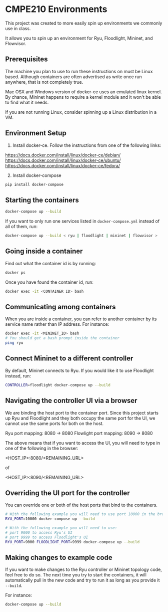 # CMPE210 Environments

This project was created to more easily spin up environments we commonly use in class.

It allows you to spin up an environment for Ryu, Floodlight, Mininet, and Flowvisor.

## Prerequisites

The machine you plan to use to run these instructions on must be Linux based. Although
containers are often advertised as write once run anywhere, that is not completely true.

Mac OSX and Windows version of docker-ce uses an emulated linux kernel. By chance,
Mininet happens to require a kernel module and it won't be able to find what it needs.

If you are not running Linux, consider spinning up a Linux distribution in a VM.

## Environment Setup

1. Install docker-ce. Follow the instructions from one of the following links:

https://docs.docker.com/install/linux/docker-ce/debian/
https://docs.docker.com/install/linux/docker-ce/ubuntu/
https://docs.docker.com/install/linux/docker-ce/fedora/

2. Install docker-compose

```bash
pip install docker-compose
```

## Starting the containers

```bash
docker-compose up --build
```

If you want to only run one services listed in `docker-compose.yml` instead of all
of them, run:

```bash
docker-compose up --build < ryu | floodlight | mininet | flowvisor >
```

## Going inside a container

Find out what the container id is by running:
```bash
docker ps
```
Once you have found the container id, run:
```bash
docker exec -it <CONTAINER ID> bash
```

## Communicating among containers

When you are inside a container, you can refer to another container by its service name
rather than IP address. For instance:
```bash
docker exec -it <MININET_ID> bash
# You should get a bash prompt inside the container
ping ryu
```

## Connect Mininet to a different controller

By default, Mininet connects to Ryu. If you would like it to use Floodlight instead, run:
```bash
CONTROLLER=floodlight docker-compose up --build
```

## Navigating the controller UI via a browser

We are binding the host port to the container port. Since this project starts up Ryu and
Floodlight and they both occupy the same port for the UI, we cannot use the same ports for
both on the host.

Ryu port mapping:  8080 -> 8080
Flowlight port mapping:  8090 -> 8080

The above means that if you want to access the UI, you will need to type in one of the
following in the browser:

<HOST_IP>:8080/<REMAINING_URL>

of

<HOST_IP>:8090/<REMAINING_URL>

## Overriding the UI port for the controller

You can override one or both of the host ports that bind to the containers.
```bash
# With the following example you will need to use port 10000 in the browser to access Ryu's UI
RYU_PORT=10000 docker-compose up --build

# With the following example you will need to use:
# port 9000 to access Ryu's UI
# port 9999 to access Floodlight's UI
RYU_PORT=9000 FLOODLIGHT_PORT=9999 docker-compose up --build
```

## Making changes to example code

If you want to make changes to the Ryu controller or Mininet topology code, feel
free to do so. The next time you try to start the containers, it will automatically
pull in the new code and try to run it as long as you provide it `--build`.

For instance:

```bash
docker-compose up --build
```
